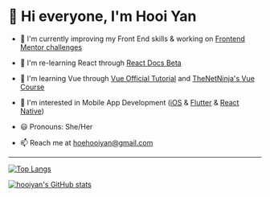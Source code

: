 # 👋 Hi everyone, I'm Hooi Yan 

- 🥅 I'm currently improving my Front End skills & working on [Frontend Mentor challenges](https://www.frontendmentor.io/challenges)


- 🌱 I'm re-learning React through [React Docs Beta](https://beta.reactjs.org/learn)


- 🍏 I'm learning Vue through [Vue Official Tutorial](https://vuejs.org/tutorial/#step-1) and [TheNetNinja's Vue Course](https://netninja.dev/p/build-websites-with-vue-3-firebase)


- 📱 I'm interested in Mobile App Development ([iOS](https://developer.apple.com/tutorials/app-dev-training) & [Flutter](https://flutter.dev/) & [React Native](https://reactnative.dev/))


- 😃 Pronouns: She/Her


- 📫️ Reach me at hoehooiyan@gmail.com

---

[![Top Langs](https://github-readme-stats.vercel.app/api/top-langs/?username=hooiyan&theme=vue-dark&show_icons=true&layout=compact&hide_title=true)](https://github.com/hooiyan/github-readme-stats)

[![hooiyan's GitHub stats](https://github-readme-stats.vercel.app/api?username=hooiyan&theme=vue-dark&show_icons=true&hide_title=true&hide_rank=true&disable_animations=true)](https://github.com/hooiyan/github-readme-stats)

<!---
hooiyan/hooiyan is a ✨ special ✨ repository because its `README.md` (this file) appears on your GitHub profile.
You can click the Preview link to take a look at your changes.
--->
